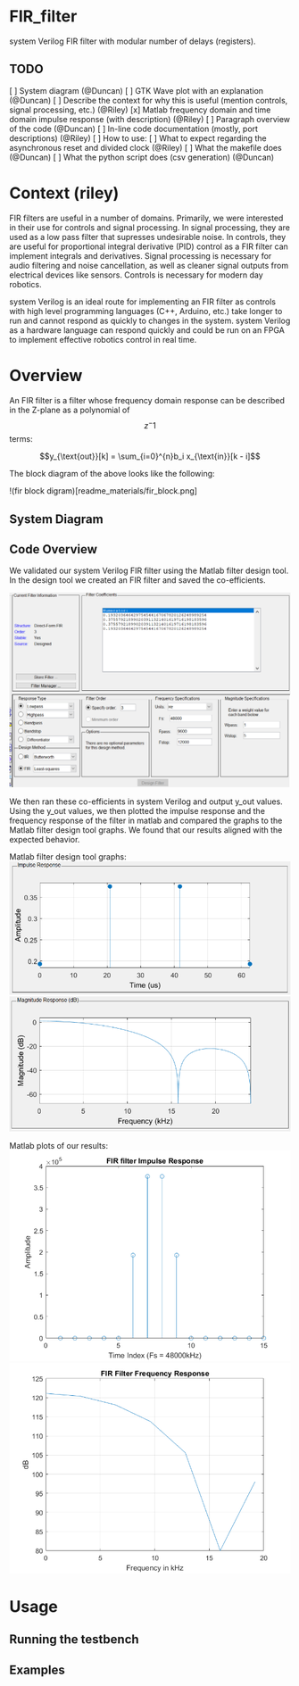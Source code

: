 # FIR_filter
system Verilog FIR filter with modular number of delays (registers).

## TODO

[ ] System diagram (@Duncan)
[ ] GTK Wave plot with an explanation (@Duncan)
[ ] Describe the context for why this is useful (mention controls, signal processing, etc.) (@Riley)
[x] Matlab frequency domain and time domain impulse response (with description) (@Riley)
[ ] Paragraph overview of the code (@Duncan)
[ ] In-line code documentation (mostly, port descriptions) (@Riley)
[ ] How to use:
    [ ] What to expect regarding the asynchronous reset and divided clock (@Riley)
    [ ] What the makefile does (@Duncan)
    [ ] What the python script does (csv generation) (@Duncan)

# Context (riley)

FIR filters are useful in a number of domains. Primarily, we were interested in their use for controls and signal processing. In signal processing, they are used as a low pass filter that supresses undesirable noise. In controls, they are useful for proportional integral derivative (PID) control as a FIR filter can implement integrals and derivatives. Signal processing is necessary for audio filtering and noise cancellation, as well as cleaner signal outputs from electrical devices like sensors. Controls is necessary for modern day robotics.

system Verilog is an ideal route for implementing an FIR filter as controls with high level programming languages (C++, Arduino, etc.) take longer to run and cannot respond as quickly to changes in the system. system Verilog as a hardware language can respond quickly and could be run on an FPGA to implement effective robotics control in real time.

# Overview

An FIR filter is a filter whose frequency domain response can be described in the Z-plane as a polynomial of $$z^-1$$ terms:

$$y_{\text{out}}[k] = \sum_{i=0}^{n}b_i x_{\text{in}}[k - i]$$

The block diagram of the above looks like the following:

!(fir block digram)[readme_materials/fir_block.png]


## System Diagram

## Code Overview

We validated our system Verilog FIR filter using the Matlab filter design tool. In the design tool we created an FIR filter and saved the co-efficients. 

![Matlab filter design tool](/readme_materials/filter_design_coeffs.PNG)

We then ran these co-efficients in system Verilog and output y_out values. Using the y_out values, we then plotted the impulse response and the frequency response of the filter in matlab and compared the graphs to the Matlab filter design tool graphs. We found that our results aligned with the expected behavior.

Matlab filter design tool graphs:
![Matlab filter design tool](/readme_materials/filter_designer_impulse_response.PNG)
![Matlab filter design tool](/readme_materials/filter_designer_freq_response.PNG)

Matlab plots of our results:
![Matlab filter design tool](/readme_materials/impulse_response_plot.png)
![Matlab filter design tool](/readme_materials/frequency_response_plot.png)


# Usage

## Running the testbench

## Examples
